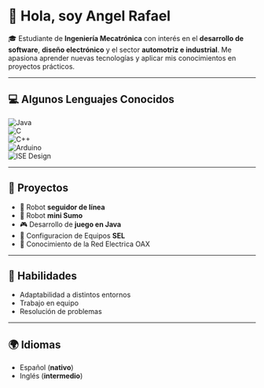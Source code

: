 # 👋 Hola, soy Angel Rafael  

🎓 Estudiante de **Ingeniería Mecatrónica** con interés en el **desarrollo de software**, **diseño electrónico** y el sector **automotriz e industrial**. Me apasiona aprender nuevas tecnologías y aplicar mis conocimientos en proyectos prácticos.  

---

## 💻 Algunos Lenguajes Conocidos

![Java](https://img.shields.io/badge/Java-ED8B00?style=for-the-badge&logo=openjdk&logoColor=white)  
![C](https://img.shields.io/badge/C-00599C?style=for-the-badge&logo=c&logoColor=white)  
![C++](https://img.shields.io/badge/C++-00599C?style=for-the-badge&logo=cplusplus&logoColor=white)  
![Arduino](https://img.shields.io/badge/Arduino-00979D?style=for-the-badge&logo=arduino&logoColor=white)  
![ISE Design](https://img.shields.io/badge/ISE%20Design-007ACC?style=for-the-badge&logo=xilinx&logoColor=white)  

---

## 🚀 Proyectos   
- 🤖 Robot **seguidor de línea**  
- 🤖 Robot **mini Sumo**  
- 🎮 Desarrollo de **juego en Java**
- 🔌 Configuracion de Equipos **SEL**
- 🔌 Conocimiento de la Red Electrica OAX

---

## 🌟 Habilidades  
- Adaptabilidad a distintos entornos  
- Trabajo en equipo  
- Resolución de problemas  

---

## 🌍 Idiomas  
- Español (**nativo**)  
- Inglés (**intermedio**)  
